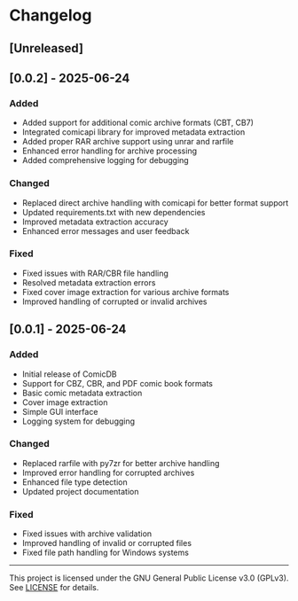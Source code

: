 # Changelog

## [Unreleased]

## [0.0.2] - 2025-06-24

### Added

- Added support for additional comic archive formats (CBT, CB7)
- Integrated comicapi library for improved metadata extraction
- Added proper RAR archive support using unrar and rarfile
- Enhanced error handling for archive processing
- Added comprehensive logging for debugging

### Changed

- Replaced direct archive handling with comicapi for better format support
- Updated requirements.txt with new dependencies
- Improved metadata extraction accuracy
- Enhanced error messages and user feedback

### Fixed

- Fixed issues with RAR/CBR file handling
- Resolved metadata extraction errors
- Fixed cover image extraction for various archive formats
- Improved handling of corrupted or invalid archives

## [0.0.1] - 2025-06-24

### Added

- Initial release of ComicDB
- Support for CBZ, CBR, and PDF comic book formats
- Basic comic metadata extraction
- Cover image extraction
- Simple GUI interface
- Logging system for debugging

### Changed

- Replaced rarfile with py7zr for better archive handling
- Improved error handling for corrupted archives
- Enhanced file type detection
- Updated project documentation

### Fixed

- Fixed issues with archive validation
- Improved handling of invalid or corrupted files
- Fixed file path handling for Windows systems

---

This project is licensed under the GNU General Public License v3.0 (GPLv3). See [LICENSE](LICENSE) for details.
